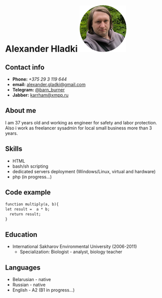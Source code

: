 # Alexander Hladki ![какое-то фото](/images/photo_small.png)
## Contact info
* **Phone:** _+375 29 3 119 644_
* **email:** alexander.gladki@gmail.com
* **Telegram:** [@barn_burner](https://t.me/barn_burner "Link to my TG profile")
* **Jabber:** karrham@xmpp.ru
## About me
I am 37 years old and working as engineer for safety and labor protection. Also i work as freelancer sysadmin for local small business more than 3 years.
## Skills
- HTML
- bash/sh scripting
- dedicated servers deployment (Windows/Linux, virtual and hardware)
- php (in progress...)
## Code example
```
function multiply(a, b){
let result =  a * b;
  return result;
}
```

## Education
* International Sakharov Environmental University (2006-2011)
    *   Specialization: Biologist - analyst, biology teacher

## Languages
* Belarusian - native
* Russian - native
* English - A2 (B1 in progress...)
